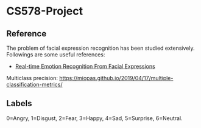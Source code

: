 # CS578-Project

## Reference
The problem of facial expression recognition has been studied extensively. 
Followings are some useful references:
- [Real-time Emotion Recognition From Facial Expressions](http://cs229.stanford.edu/proj2017/final-reports/5243420.pdf)

Multiclass precision: https://miopas.github.io/2019/04/17/multiple-classification-metrics/

## Labels
0=Angry, 1=Disgust, 2=Fear, 3=Happy, 4=Sad, 5=Surprise, 6=Neutral.
